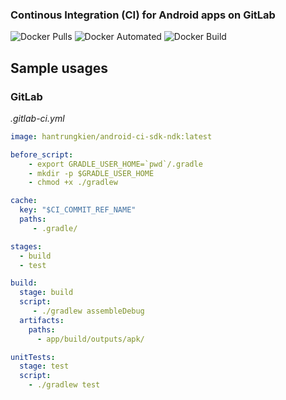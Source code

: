 ### Continous Integration (CI) for Android apps on GitLab

![Docker Pulls](https://img.shields.io/docker/pulls/hantrungkien/android-ci-sdk-ndk.svg)
![Docker Automated](https://img.shields.io/docker/automated/hantrungkien/android-ci-sdk-ndk.svg)
![Docker Build](https://img.shields.io/docker/cloud/build/hantrungkien/android-ci-sdk-ndk.svg)

## Sample usages
### GitLab
*.gitlab-ci.yml*

```yml
image: hantrungkien/android-ci-sdk-ndk:latest

before_script:
    - export GRADLE_USER_HOME=`pwd`/.gradle
    - mkdir -p $GRADLE_USER_HOME
    - chmod +x ./gradlew

cache:
  key: "$CI_COMMIT_REF_NAME"
  paths:
     - .gradle/

stages:
  - build
  - test

build:
  stage: build
  script:
     - ./gradlew assembleDebug
  artifacts:
    paths:
      - app/build/outputs/apk/

unitTests:
  stage: test
  script:
    - ./gradlew test
```
